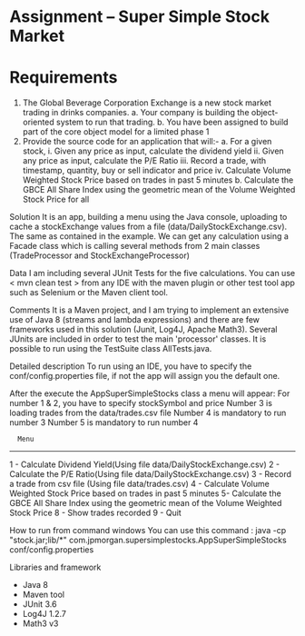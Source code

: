 # Assignment – Super Simple Stock Market

# Requirements
1. The Global Beverage Corporation Exchange is a new stock market trading in drinks companies.
a. Your company is building the object-oriented system to run that trading.
b. You have been assigned to build part of the core object model for a limited phase 1
2. Provide the source code for an application that will:-
a. For a given stock,
i. Given any price as input, calculate the dividend yield
ii. Given any price as input, calculate the P/E Ratio
iii. Record a trade, with timestamp, quantity, buy or sell indicator and price
iv. Calculate Volume Weighted Stock Price based on trades in past 5 minutes
b. Calculate the GBCE All Share Index using the geometric mean of the Volume Weighted Stock Price for all

Solution
It is an app, building a menu using the Java console, uploading to cache a stockExchange values from a file (data/DailyStockExchange.csv). The same as contained in the example.
We can get any calculation using a Facade class which is calling  several methods from 2 main classes (TradeProcessor and StockExchangeProcessor)

Data
I am including several JUnit Tests for the five calculations. You can use < mvn clean test > from any IDE with the maven plugin or other test tool app such as Selenium or the Maven client tool.

Comments
It is a Maven project, and I am trying to implement an extensive use of Java 8 (streams and lambda expressions) and there are few frameworks used in this solution (Junit, Log4J, Apache Math3).
Several JUnits are included in order to test the main 'processor' classes. It is possible to run using the TestSuite class AllTests.java.

Detailed description
To run using an IDE, you have to specify the conf/config.properties file, if not the app will assign you the default one.

After the execute the AppSuperSimpleStocks class a menu will appear:
For number 1 & 2, you have to specify stockSymbol and price
Number 3 is loading trades from the data/trades.csv file
Number 4 is mandatory to run number 3
Number 5 is mandatory to run number 4

      Menu
-----------------------
1 - Calculate Dividend Yield(Using file data/DailyStockExchange.csv)
2 - Calculate the P/E Ratio(Using file data/DailyStockExchange.csv)
3 - Record a trade from csv file (Using file data/trades.csv)
4 - Calculate Volume Weighted Stock Price based on trades in past 5 minutes
5- Calculate the GBCE All Share Index using the geometric mean of the Volume Weighted Stock Price
8 - Show trades recorded
9 - Quit

How to run from command windows
  You can use this command :
  java -cp "stock.jar;lib/*" com.jpmorgan.supersimplestocks.AppSuperSimpleStocks conf/config.properties

Libraries and framework
- Java 8
- Maven tool
- JUnit  3.6
- Log4J 1.2.7
- Math3 v3
